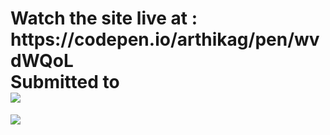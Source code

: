 <h1>Watch the site live at :<br>
https://codepen.io/arthikag/pen/wvdWQoL<br>
Submitted to<br>
  <a target="_blank" href="https://hacktoon.devpost.com/">
<img src="https://challengepost-s3-challengepost.netdna-ssl.com/photos/production/challenge_photos/001/575/911/datas/full_width.png"></a> </h1>
<img src="http://data.pixiz.com/output/preview/api/big/4/0/4/4/4404_b0762.gif">
